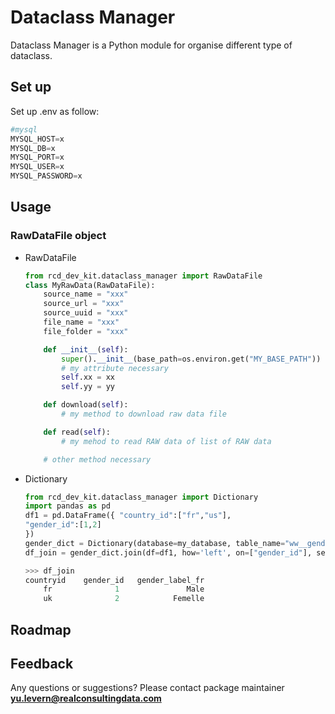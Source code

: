 # Dataclass Manager
Dataclass Manager is a Python module for organise different type of dataclass.
## Set up
Set up .env as follow:
```python
#mysql
MYSQL_HOST=x
MYSQL_DB=x
MYSQL_PORT=x
MYSQL_USER=x
MYSQL_PASSWORD=x
```
## Usage
### RawDataFile object
* RawDataFile
    ```python
    from rcd_dev_kit.dataclass_manager import RawDataFile
    class MyRawData(RawDataFile):
        source_name = "xxx"
        source_url = "xxx"
        source_uuid = "xxx"
        file_name = "xxx"
        file_folder = "xxx"

        def __init__(self):
            super().__init__(base_path=os.environ.get("MY_BASE_PATH"))
            # my attribute necessary
            self.xx = xx
            self.yy = yy

        def download(self):
            # my method to download raw data file

        def read(self):
            # my mehod to read RAW data of list of RAW data

        # other method necessary
    ```
* Dictionary
    ```python
    from rcd_dev_kit.dataclass_manager import Dictionary
  import pandas as pd
    df1 = pd.DataFrame({ "country_id":["fr","us"],
  "gender_id":[1,2]
  })
    gender_dict = Dictionary(database=my_database, table_name="ww__gender__oip_dictionary")
    df_join = gender_dict.join(df=df1, how='left', on=["gender_id"], select=["gender_label_fr"])
    
  >>> df_join 
    countryid    gender_id   gender_label_fr
        fr              1               Male
        uk              2            Femelle
    
    ```
## Roadmap


## Feedback
Any questions or suggestions?
Please contact package maintainer **yu.levern@realconsultingdata.com**
